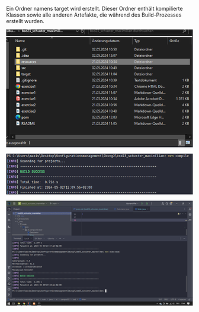  Ein Ordner namens target wird erstellt. Dieser Ordner enthält kompilierte Klassen sowie alle anderen Artefakte, die während des Build-Prozesses erstellt wurden.

 
 ![EX3_1](resources/images/ex3_1.PNG)

 ![EX3_2](resources/images/ex3_2.PNG)
 
 ![EX3_3](resources/images/ex3_3.png)


